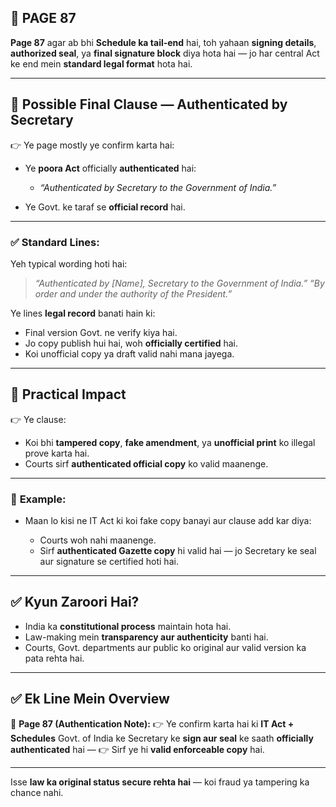 ## 📄 **PAGE 87**

**Page 87** agar ab bhi **Schedule ka tail-end** hai, toh yahaan **signing details**, **authorized seal**, ya **final signature block** diya hota hai — jo har central Act ke end mein **standard legal format** hota hai.

---

## 🔹 **Possible Final Clause — Authenticated by Secretary**

👉 Ye page mostly ye confirm karta hai:

* Ye **poora Act** officially **authenticated** hai:

  * *“Authenticated by Secretary to the Government of India.”*
* Ye Govt. ke taraf se **official record** hai.

---

### ✅ **Standard Lines:**

Yeh typical wording hoti hai:

> *“Authenticated by \[Name], Secretary to the Government of India.”*
> *“By order and under the authority of the President.”*

Ye lines **legal record** banati hain ki:

* Final version Govt. ne verify kiya hai.
* Jo copy publish hui hai, woh **officially certified** hai.
* Koi unofficial copy ya draft valid nahi mana jayega.

---

## 🔹 **Practical Impact**

👉 Ye clause:

* Koi bhi **tampered copy**, **fake amendment**, ya **unofficial print** ko illegal prove karta hai.
* Courts sirf **authenticated official copy** ko valid maanenge.

---

### 🧩 **Example:**

* Maan lo kisi ne IT Act ki koi fake copy banayi aur clause add kar diya:

  * Courts woh nahi maanenge.
  * Sirf **authenticated Gazette copy** hi valid hai — jo Secretary ke seal aur signature se certified hoti hai.

---

## ✅ **Kyun Zaroori Hai?**

* India ka **constitutional process** maintain hota hai.
* Law-making mein **transparency aur authenticity** banti hai.
* Courts, Govt. departments aur public ko original aur valid version ka pata rehta hai.

---

## ✅ **Ek Line Mein Overview**

📌 **Page 87 (Authentication Note):**
👉 Ye confirm karta hai ki **IT Act + Schedules** Govt. of India ke Secretary ke **sign aur seal** ke saath **officially authenticated** hai —
👉 Sirf ye hi **valid enforceable copy** hai.

---

Isse **law ka original status secure rehta hai** — koi fraud ya tampering ka chance nahi.

